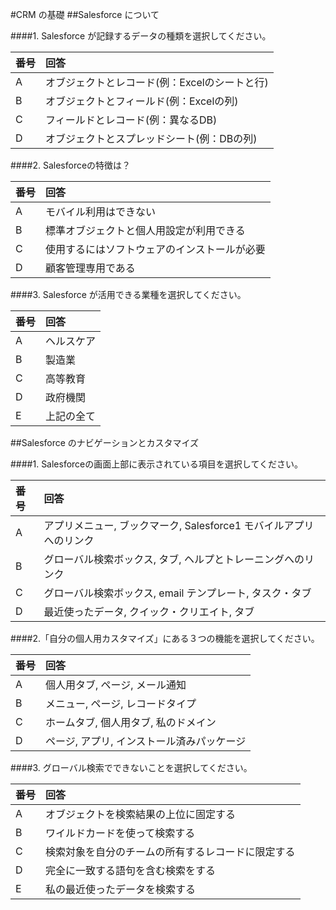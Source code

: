 #CRM の基礎
##Salesforce について

####1. Salesforce が記録するデータの種類を選択してください。

|番号|回答|
|:--|:--|
| A |オブジェクトとレコード(例：Excelのシートと行)|
|B|オブジェクトとフィールド(例：Excelの列)|
|C|フィールドとレコード(例：異なるDB)|
|D|オブジェクトとスプレッドシート(例：DBの列)|

####2. Salesforceの特徴は？

|番号|回答|
|:--|:--|
|A|モバイル利用はできない|
|B|標準オブジェクトと個人用設定が利用できる|
|C|使用するにはソフトウェアのインストールが必要|
|D|顧客管理専用である|

####3. Salesforce が活用できる業種を選択してください。

|番号|回答|
|:--|:--|
|A|ヘルスケア|
|B|製造業|
|C|高等教育|
|D|政府機関|
|E|上記の全て|

##Salesforce のナビゲーションとカスタマイズ

####1. Salesforceの画面上部に表示されている項目を選択してください。

|番号|回答|
|:--|:--|
|A|アプリメニュー, ブックマーク, Salesforce1 モバイルアプリへのリンク|
|B|グローバル検索ボックス, タブ, ヘルプとトレーニングへのリンク
|C|グローバル検索ボックス, email テンプレート, タスク・タブ|
|D|最近使ったデータ, クイック・クリエイト, タブ|


####2.「自分の個人用カスタマイズ」にある３つの機能を選択してください。

|番号|回答|
|:--|:--|
|A|個人用タブ, ページ, メール通知
|B|メニュー, ページ, レコードタイプ
|C|ホームタブ, 個人用タブ, 私のドメイン
|D|ページ, アプリ, インストール済みパッケージ


####3. グローバル検索でできないことを選択してください。

|番号|回答|
|:--|:--|
|A|オブジェクトを検索結果の上位に固定する
|B|ワイルドカードを使って検索する
|C|検索対象を自分のチームの所有するレコードに限定する
|D|完全に一致する語句を含む検索をする
|E|私の最近使ったデータを検索する
